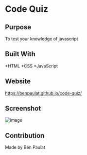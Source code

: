 # Code Quiz

## Purpose
To test your knowledge of javascript

## Built With
*HTML
*CSS
*JavaScript

## Website
https://benpaulat.github.io/code-quiz/

## Screenshot
![image](https://user-images.githubusercontent.com/63683602/133958037-754ff833-62bc-48a2-95f6-0c050cd773c4.png)

## Contribution
Made by Ben Paulat